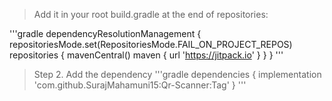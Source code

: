 
> Add it in your root build.gradle at the end of repositories:

'''gradle 
dependencyResolutionManagement {
		repositoriesMode.set(RepositoriesMode.FAIL_ON_PROJECT_REPOS)
		repositories {
			mavenCentral()
			maven { url 'https://jitpack.io' }
		}
	}
 '''

 > Step 2. Add the dependency
'''gradle
dependencies {
	        implementation 'com.github.SurajMahamuni15:Qr-Scanner:Tag'
	}
'''
